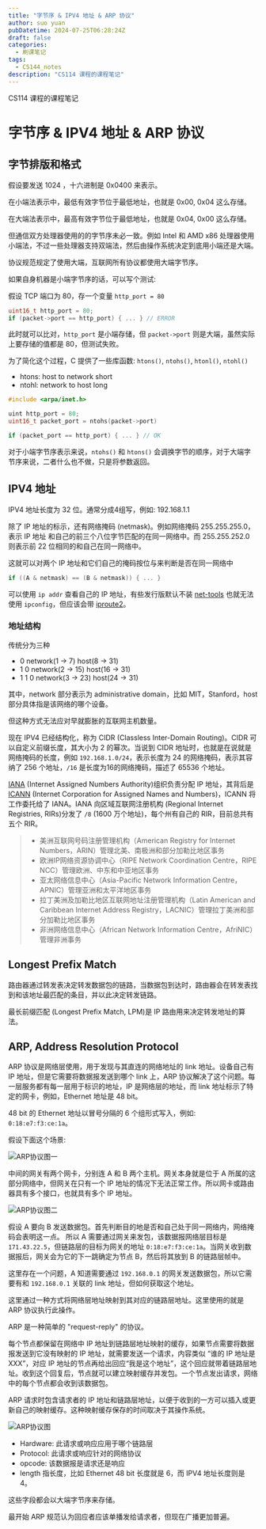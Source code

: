 ```yaml
---
title: "字节序 & IPV4 地址 & ARP 协议"
author: suo yuan
pubDatetime: 2024-07-25T06:28:24Z
draft: false
categories:
  - 刷课笔记
tags:
  - CS144_notes
description: "CS114 课程的课程笔记"
---
```


<!--more-->
CS114 课程的课程笔记
<!--more-->

# 字节序 & IPV4 地址 & ARP 协议

## 字节排版和格式

假设要发送 1024 ，十六进制是 0x0400 来表示。

在小端法表示中，最低有效字节位于最低地址，也就是 0x00, 0x04 这么存储。

在大端法表示中，最高有效字节位于最低地址，也就是 0x04, 0x00 这么存储。

但通信双方处理器使用的的字节序未必一致。例如 Intel 和 AMD x86 处理器使用小端法，不过一些处理器支持双端法，然后由操作系统决定到底用小端还是大端。

协议规范规定了使用大端，互联网所有协议都使用大端字节序。

如果自身机器是小端字节序的话，可以写个测试:

假设 TCP 端口为 80，存一个变量 `http_port = 80`

```c
uint16_t http_port = 80;
if (packet->port == http_port) { ... } // ERROR
```

此时就可以比对，`http_port` 是小端存储，但 `packet->port` 则是大端，虽然实际上要存储的值都是 80，但测试失败。

为了简化这个过程，C 提供了一些库函数: `htons()`, `ntohs()`, `htonl()`, `ntohl()`

- htons: host to network short
- ntohl: network to host long

```c
#include <arpa/inet.h>

uint http_port = 80;
uint16_t packet_port = ntohs(packet->port)

if (packet_port == http_port) { ... } // OK
```

对于小端字节序表示来说，`ntohs()` 和 `htons()` 会调换字节的顺序，对于大端字节序来说，二者什么也不做，只是将参数返回。

## IPV4 地址

IPV4 地址长度为 32 位。通常分成4组写，例如: 192.168.1.1

除了 IP 地址的标示，还有网络掩码 (netmask)。例如网络掩码 255.255.255.0，表示 IP 地址 和自己的前三个八位字节匹配的在同一网络中。而 255.255.252.0 则表示前 22 位相同的和自己在同一网络中。

这就可以对两个 IP 地址和它们自己的掩码按位与来判断是否在同一网络中

```c
if ((A & netmask) == (B & netmask)) { ... }
```

可以使用 `ip addr` 查看自己的 IP 地址，有些发行版默认不装 [net-tools](https://net-tools.sourceforge.io/) 也就无法使用 `ipconfig`，但应该会带 [iproute2](https://git.kernel.org/pub/scm/network/iproute2/iproute2.git)。

### 地址结构

传统分为三种

- 0 network(1 -> 7) host(8 -> 31)
- 1 0 network(2 -> 15) host(16 -> 31)
- 1 1 0 network(3 -> 23) host(24 -> 31)

其中，network 部分表示为 administrative domain，比如 MIT，Stanford，host 部分具体指是该网络的哪个设备。

但这种方式无法应对早就膨胀的互联网主机数量。

现在 IPV4 已经结构化，称为 CIDR (Classless Inter-Domain Routing)。CIDR 可以自定义前缀长度，其大小为 2 的幂次。当说到 CIDR 地址时，也就是在说就是网络掩码的长度，例如 `192.168.1.0/24`，表示长度为 24 的网络掩码，表示其容纳了 256 个地址，`/16` 是长度为16的网络掩码，描述了 65536 个地址。

[IANA](https://en.wikipedia.org/wiki/Internet_Assigned_Numbers_Authority) (Internet Assigned Numbers Authority)组织负责分配 IP 地址，其背后是 [ICANN](https://en.wikipedia.org/wiki/ICANN) (Internet Corporation for Assigned Names and Numbers)，ICANN 将工作委托给了 IANA。IANA 向区域互联网注册机构 (Regional Internet Registries, RIRs)分发了 `/8` (1600 万个地址)，每个州有自己的 RIR，目前总共有五个 RIR。

> - 美洲互联网号码注册管理机构（American Registry for Internet Numbers，ARIN）管理北美、南极洲和部分加勒比地区事务
> - 欧洲IP网络资源协调中心（RIPE Network Coordination Centre，RIPE NCC）管理欧洲、中东和中亚地区事务
> - 亚太网络信息中心（Asia-Pacific Network Information Centre，APNIC）管理亚洲和太平洋地区事务
> - 拉丁美洲及加勒比地区互联网地址注册管理机构（Latin American and Caribbean Internet Address Registry，LACNIC）管理拉丁美洲和部分加勒比地区事务
> - 非洲网络信息中心（African Network Information Centre，AfriNIC）管理非洲事务

## Longest Prefix Match

路由器通过转发表决定转发数据包的链路，当数据包到达时，路由器会在转发表找到和该地址最匹配的条目，并以此决定转发链路。

最长前缀匹配 (Longest Prefix Match, LPM)是 IP 路由用来决定转发地址的算法。

## ARP, Address Resolution Protocol

ARP 协议是网络层使用，用于发现与其直连的网络地址的 link 地址。设备自己有 IP 地址，但是它需要将数据报发送到哪个 link 上，ARP 协议解决了这个问题。每一层服务都有每一层用于标识的地址，IP 是网络层的地址，而 link 地址标示了特定的网卡，例如，Ethernet 地址是 48 bit。

48 bit 的 Ethernet 地址以冒号分隔的 6 个组形式写入，例如: `0:18:e7:f3:ce:1a`。

假设下面这个场景:

![ARP协议图一](/img/CS144/gateway.png)

中间的网关有两个网卡，分别连 A 和 B 两个主机。网关本身就是位于 A 所属的这部分网络中，但网关在只有一个 IP 地址的情况下无法正常工作。所以网卡或路由器具有多个接口，也就具有多个 IP 地址。

![ARP协议图二](/img/CS144/new_gateway.png)

假设 A 要向 B 发送数据包。首先判断目的地是否和自己处于同一网络内，网络掩码会表明这一点。
所以 A 需要通过网关来发包，该数据报网络层目标是 `171.43.22.5`，但链路层的目标为网关的地址 `0:18:e7:f3:ce:1a`。当网关收到数据报后，网关会为它的下一跳确定为节点 B，然后将其放到 B 的链路层帧中。

这里存在一个问题，A 知道需要通过 `192.168.0.1` 的网关发送数据包，所以它需要有和 `192.168.0.1` 关联的 link 地址，但如何获取这个地址。

这里通过一种方式将网络层地址映射到其对应的链路层地址。这里使用的就是 ARP 协议执行此操作。

ARP 是一种简单的 "request-reply" 的协议。

每个节点都保留在网络中 IP 地址到链路层地址映射的缓存，如果节点需要将数据报发送到它没有映射的 IP 地址，就需要发送一个请求，内容类似 “谁的 IP 地址是 XXX”，对应 IP 地址的节点再给出回应“我是这个地址”，这个回应就带着链路层地址。收到这个回复后，节点就可以建立映射缓存并发包。一个节点发出请求，网络中的每个节点都会收到该数据包。

ARP 请求时包含请求者的 IP 地址和链路层地址，以便于收到的一方可以插入或更新自己的映射缓存。这种映射缓存保存的时间取决于其操作系统。

![ARP协议图](/img/CS144/arp_protocal.png)

- Hardware: 此请求或响应应用于哪个链路层
- Protocol: 此请求或响应针对的网络协议
- opcode: 该数据报是请求还是响应
- length 指长度，比如 Ethernet 48 bit 长度就是 6，而 IPV4 地址长度则是 4。

这些字段都会以大端字节序来存储。

最开始 ARP 规范认为回应者应该单播发给请求者，但现在广播更加普遍。

